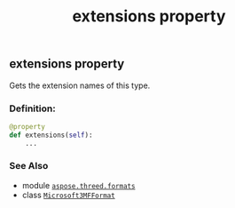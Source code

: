 ﻿---
title: extensions property
second_title: Aspose.3D for Python via .NET API References
description: 
type: docs
weight: 670
url: /aspose.threed.formats/microsoft3mfformat/extensions/
is_root: false
---

## extensions property


Gets the extension names of this type.
### Definition:
```python
@property
def extensions(self):
    ...
```

### See Also
* module [`aspose.threed.formats`](../../)
* class [`Microsoft3MFFormat`](/3d/python-net/aspose.threed.formats/microsoft3mfformat)
